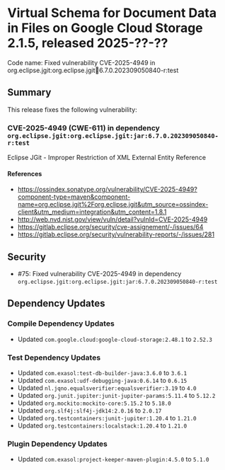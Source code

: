 # Virtual Schema for Document Data in Files on Google Cloud Storage 2.1.5, released 2025-??-??

Code name: Fixed vulnerability CVE-2025-4949 in org.eclipse.jgit:org.eclipse.jgit:jar:6.7.0.202309050840-r:test

## Summary

This release fixes the following vulnerability:

### CVE-2025-4949 (CWE-611) in dependency `org.eclipse.jgit:org.eclipse.jgit:jar:6.7.0.202309050840-r:test`
Eclipse JGit - Improper Restriction of XML External Entity Reference
#### References
* https://ossindex.sonatype.org/vulnerability/CVE-2025-4949?component-type=maven&component-name=org.eclipse.jgit%2Forg.eclipse.jgit&utm_source=ossindex-client&utm_medium=integration&utm_content=1.8.1
* http://web.nvd.nist.gov/view/vuln/detail?vulnId=CVE-2025-4949
* https://gitlab.eclipse.org/security/cve-assignement/-/issues/64
* https://gitlab.eclipse.org/security/vulnerability-reports/-/issues/281

## Security

* #75: Fixed vulnerability CVE-2025-4949 in dependency `org.eclipse.jgit:org.eclipse.jgit:jar:6.7.0.202309050840-r:test`

## Dependency Updates

### Compile Dependency Updates

* Updated `com.google.cloud:google-cloud-storage:2.48.1` to `2.52.3`

### Test Dependency Updates

* Updated `com.exasol:test-db-builder-java:3.6.0` to `3.6.1`
* Updated `com.exasol:udf-debugging-java:0.6.14` to `0.6.15`
* Updated `nl.jqno.equalsverifier:equalsverifier:3.19` to `4.0`
* Updated `org.junit.jupiter:junit-jupiter-params:5.11.4` to `5.12.2`
* Updated `org.mockito:mockito-core:5.15.2` to `5.18.0`
* Updated `org.slf4j:slf4j-jdk14:2.0.16` to `2.0.17`
* Updated `org.testcontainers:junit-jupiter:1.20.4` to `1.21.0`
* Updated `org.testcontainers:localstack:1.20.4` to `1.21.0`

### Plugin Dependency Updates

* Updated `com.exasol:project-keeper-maven-plugin:4.5.0` to `5.1.0`
